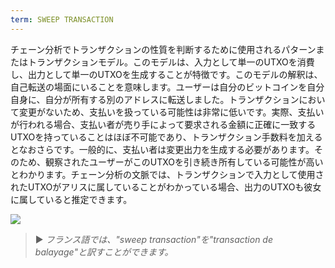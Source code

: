 ```yaml
---
term: SWEEP TRANSACTION
---
```


チェーン分析でトランザクションの性質を判断するために使用されるパターンまたはトランザクションモデル。このモデルは、入力として単一のUTXOを消費し、出力として単一のUTXOを生成することが特徴です。このモデルの解釈は、自己転送の場面にいることを意味します。ユーザーは自分のビットコインを自分自身に、自分が所有する別のアドレスに転送しました。トランザクションにおいて変更がないため、支払いを扱っている可能性は非常に低いです。実際、支払いが行われる場合、支払い者が売り手によって要求される金額に正確に一致するUTXOを持っていることはほぼ不可能であり、トランザクション手数料を加えるとなおさらです。一般的に、支払い者は変更出力を生成する必要があります。そのため、観察されたユーザーがこのUTXOを引き続き所有している可能性が高いとわかります。チェーン分析の文脈では、トランザクションで入力として使用されたUTXOがアリスに属していることがわかっている場合、出力のUTXOも彼女に属していると推定できます。

![](../../dictionnaire/assets/6.png)

> ► *フランス語では、"sweep transaction"を"transaction de balayage"と訳すことができます。*